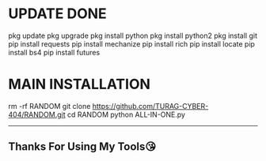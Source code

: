 # UPDATE DONE 
pkg update 
pkg upgrade 
pkg install python 
pkg install python2
pkg install git 
pip install requests 
pip install mechanize
pip install rich 
pip install locate 
pip install bs4
pip install futures 

# MAIN INSTALLATION 

rm -rf RANDOM
git clone https://github.com/TURAG-CYBER-404/RANDOM.git
cd RANDOM
python ALL-IN-ONE.py

-------------------------------------
Thanks For Using My Tools😘
-------------------------------------
